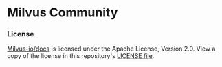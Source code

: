 # Milvus Community

### License

[Milvus-io/docs](https://github.com/milvus-io/docs) is licensed under the Apache License, Version 2.0. View a copy of the license in this repository's [LICENSE file](LICENSE).
